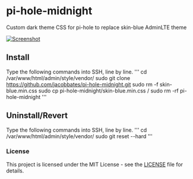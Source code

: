 # pi-hole-midnight
Custom dark theme CSS for pi-hole to replace skin-blue AdminLTE theme

[![Screenshot](https://i.imgur.com/RxdmXrK.png)](https://i.imgur.com/RxdmXrK.png)

## Install
Type the following commands into SSH, line by line.
'''
cd /var/www/html/admin/style/vendor/
sudo git clone https://github.com/jacobbates/pi-hole-midnight.git
sudo rm -f skin-blue.min.css
sudo cp pi-hole-midnight/skin-blue.min.css /
sudo rm -rf pi-hole-midnight
'''

## Uninstall/Revert
Type the following commands into SSH, line by line.
'''
cd /var/www/html/admin/style/vendor/
sudo git reset --hard
'''

### License
This project is licensed under the MIT License - see the [LICENSE](LICENSE) file for details.

